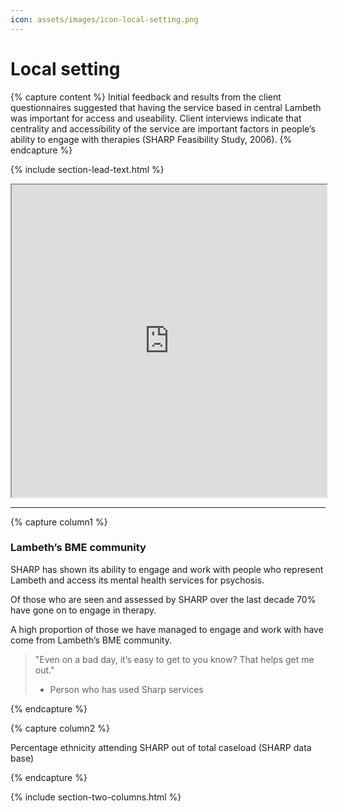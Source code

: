 ```yaml
---
icon: assets/images/icon-local-setting.png
---
```


# Local setting

{% capture content %}
Initial feedback and results from the client questionnaires suggested that having the service 
based in central Lambeth was important for access and useability. Client interviews indicate 
that centrality and accessibility of the service are important factors in people’s ability to 
engage with therapies (SHARP Feasibility Study, 2006). 
{% endcapture %}

{% include section-lead-text.html %}


<!-- <iframe data-iframe-type="gmaps" src="https://www.google.com/maps/d/embed?mid=1dVOHdZ2XeRato2gTccLiX4MtAeU&hl=en" width="100%" height="500px"></iframe> -->
<iframe data-iframe-type="gmaps" src="https://snazzymaps.com/embed/16056" width="100%" height="500px"></iframe> 



<hr />


{% capture column1 %}

### Lambeth’s BME community

SHARP has shown its ability to engage and work with people who represent Lambeth and 
access its mental health services for psychosis. 

Of those who are seen and assessed by SHARP over the last decade 70% have gone on to engage 
in therapy. 

A high proportion of those we have managed to engage and work with have come 
from Lambeth’s BME community.

> "Even on a bad day, it’s easy to get to you know? That helps get me out."
> - Person who has used Sharp services 

{% endcapture %}


{% capture column2 %}

Percentage ethnicity attending SHARP out of total caseload (SHARP data base)  

<div class="chart chart-bme" data='
{
  "bindto": ".chart-bme",
  "data": {  
    "columns": [
			["White", 29.4],
			["Black", 57.2],
			["Asian", 3.8],
			["Mixed", 4.4],
			["Other", 5.2]
    ],
    "type" : "pie"
  },
  "color": {
		"pattern": ["#a2d4f7", "#155b8b", "#f99a00", "#e1007f", "#95c705",  "#98df8a", "#d62728", "#ff9896", "#9467bd"]
	},
	"transition": {
		"duration": 2000
	},
	"size": {
    "height": 400
	}
}
'></div>

{% endcapture %}


{% include section-two-columns.html %}




